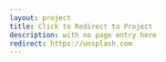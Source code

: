 ```yaml
---
layout: project
title: Click to Redirect to Project
description: with no page entry here
redirect: https://unsplash.com
---
```

